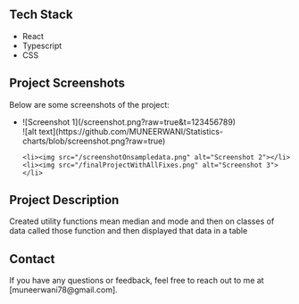<h2>Tech Stack</h2>
<ul>
    <li>React</li>
    <li>Typescript</li>
    <li>CSS</li>
</ul>

<h2>Project Screenshots</h2>
<p>Below are some screenshots of the project:</p>
<ul>
    <li>![Screenshot 1](/screenshot.png?raw=true&t=123456789)
</li>
    ![alt text](https://github.com/MUNEERWANI/Statistics-charts/blob/screenshot.png?raw=true)

    <li><img src="/screenshotOnsampledata.png" alt="Screenshot 2"></li>
    <li><img src="/finalProjectWithAllFixes.png" alt="Screenshot 3"></li>
</ul>

<h2>Project Description</h2>
<p>Created utility functions mean median and mode and then on classes of data called those function and then  displayed that data in a table</p>


<h2>Contact</h2>
<p>If you have any questions or feedback, feel free to reach out to me at [muneerwani78@gmail.com].</p>
